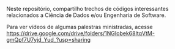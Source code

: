 Neste repositório, compartilho trechos de códigos interessantes relacionados a Ciência de Dados e/ou Engenharia de Software.

Para ver vídeos de algumas palestras ministradas, acesse https://drive.google.com/drive/folders/1NGIobek68ltqVtM-gmQpf7U7yjd_Yud_?usp=sharing

